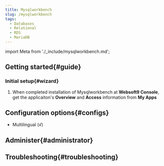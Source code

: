 ```yaml
---
title: Mysqlworkbench
slug: /mysqlworkbench
tags:
  - Databases
  - Relational
  - RDS
  - MariaDB
---
```


import Meta from './_include/mysqlworkbench.md';

<Meta name="meta" />

## Getting started{#guide}

### Initial setup{#wizard}

1. When completed installation of Mysqlworkbench at **Websoft9 Console**, get the applicaiton's **Overview** and **Access** information from **My Apps**  

## Configuration options{#configs}

- Multilingual (√)

## Administer{#administrator}

## Troubleshooting{#troubleshooting}
